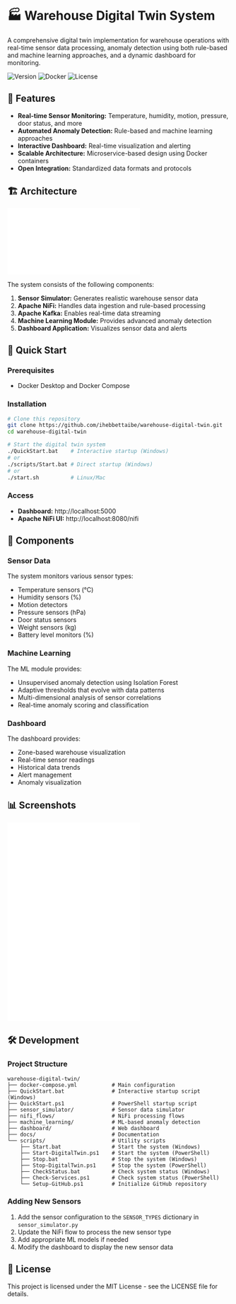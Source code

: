 # 🏭 Warehouse Digital Twin System

A comprehensive digital twin implementation for warehouse operations with real-time sensor data processing, anomaly detection using both rule-based and machine learning approaches, and a dynamic dashboard for monitoring.

![Version](https://img.shields.io/badge/version-1.0.0-blue.svg)
![Docker](https://img.shields.io/badge/docker-required-blue.svg)
![License](https://img.shields.io/badge/license-MIT-green.svg)

## 🌟 Features

- **Real-time Sensor Monitoring:** Temperature, humidity, motion, pressure, door status, and more
- **Automated Anomaly Detection:** Rule-based and machine learning approaches
- **Interactive Dashboard:** Real-time visualization and alerting
- **Scalable Architecture:** Microservice-based design using Docker containers
- **Open Integration:** Standardized data formats and protocols

## 🏗️ Architecture

![Architecture Diagram](docs/images/architecture_diagram.md)

The system consists of the following components:

1. **Sensor Simulator:** Generates realistic warehouse sensor data
2. **Apache NiFi:** Handles data ingestion and rule-based processing
3. **Apache Kafka:** Enables real-time data streaming
4. **Machine Learning Module:** Provides advanced anomaly detection
5. **Dashboard Application:** Visualizes sensor data and alerts

## 🚀 Quick Start

### Prerequisites

- Docker Desktop and Docker Compose

### Installation

```bash
# Clone this repository
git clone https://github.com/ihebbettaibe/warehouse-digital-twin.git
cd warehouse-digital-twin

# Start the digital twin system
./QuickStart.bat    # Interactive startup (Windows)
# or
./scripts/Start.bat # Direct startup (Windows)
# or
./start.sh          # Linux/Mac
```

### Access

- **Dashboard:** http://localhost:5000
- **Apache NiFi UI:** http://localhost:8080/nifi

## 🔧 Components

### Sensor Data

The system monitors various sensor types:
- Temperature sensors (°C)
- Humidity sensors (%)
- Motion detectors
- Pressure sensors (hPa)
- Door status sensors
- Weight sensors (kg)
- Battery level monitors (%)

### Machine Learning

The ML module provides:
- Unsupervised anomaly detection using Isolation Forest
- Adaptive thresholds that evolve with data patterns
- Multi-dimensional analysis of sensor correlations
- Real-time anomaly scoring and classification

### Dashboard

The dashboard provides:
- Zone-based warehouse visualization
- Real-time sensor readings
- Historical data trends
- Alert management
- Anomaly visualization

## 📊 Screenshots

![Dashboard](docs/images/dashboard_preview.md)
![NiFi Flow](docs/images/nifi_flow.md)
![Anomaly Detection](docs/images/ml_anomaly.md)

## 🛠️ Development

### Project Structure

```
warehouse-digital-twin/
├── docker-compose.yml           # Main configuration
├── QuickStart.bat               # Interactive startup script (Windows)
├── QuickStart.ps1               # PowerShell startup script
├── sensor_simulator/            # Sensor data simulator
├── nifi_flows/                  # NiFi processing flows
├── machine_learning/            # ML-based anomaly detection
├── dashboard/                   # Web dashboard
├── docs/                        # Documentation
└── scripts/                     # Utility scripts
    ├── Start.bat                # Start the system (Windows)
    ├── Start-DigitalTwin.ps1    # Start the system (PowerShell)
    ├── Stop.bat                 # Stop the system (Windows)
    ├── Stop-DigitalTwin.ps1     # Stop the system (PowerShell)
    ├── CheckStatus.bat          # Check system status (Windows)
    ├── Check-Services.ps1       # Check system status (PowerShell)
    └── Setup-GitHub.ps1         # Initialize GitHub repository
```

### Adding New Sensors

1. Add the sensor configuration to the `SENSOR_TYPES` dictionary in `sensor_simulator.py`
2. Update the NiFi flow to process the new sensor type
3. Add appropriate ML models if needed
4. Modify the dashboard to display the new sensor data

## 📝 License

This project is licensed under the MIT License - see the LICENSE file for details.


